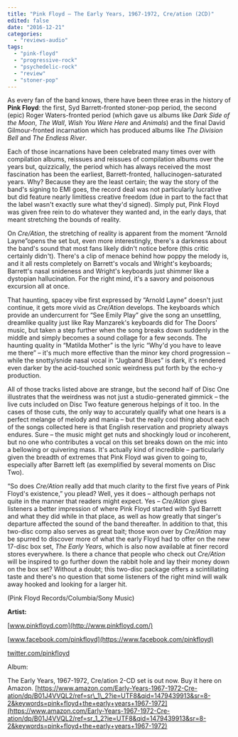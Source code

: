 ```yaml
---
title: "Pink Floyd – The Early Years, 1967-1972, Cre/ation (2CD)"
edited: false
date: "2016-12-21"
categories:
  - "reviews-audio"
tags:
  - "pink-floyd"
  - "progressive-rock"
  - "psychedelic-rock"
  - "review"
  - "stoner-pop"
---
```


As every fan of the band knows, there have been three eras in the history of **Pink Floyd**: the first, Syd Barrett-fronted stoner-pop period, the second (epic) Roger Waters-fronted period (which gave us albums like _Dark Side of the Moon_, _The Wall_, _Wish You Were Here_ and _Animals_) and the final David Gilmour-fronted incarnation which has produced albums like _The Division Bell_ and _The Endless River_.

Each of those incarnations have been celebrated many times over with compilation albums, reissues and reissues of compilation albums over the years but, quizzically, the period which has always received the most fascination has been the earliest, Barrett-fronted, hallucinogen-saturated years. Why? Because they are the least certain; the way the story of the band's signing to EMI goes, the record deal was not particularly lucrative but did feature nearly limitless creative freedom (due in part to the fact that the label wasn't exactly sure what they'd signed). Simply put, Pink Floyd was given free rein to do whatever they wanted and, in the early days, that meant stretching the bounds of reality.

On _Cre/Ation_, the stretching of reality is apparent from the moment “Arnold Layne”opens the set but, even more interestingly, there's a darkness about the band's sound that most fans likely didn't notice before (this critic certainly didn't). There's a clip of menace behind how poppy the melody is, and it all rests completely on Barrett's vocals and Wright's keyboards; Barrett's nasal snideness and Wright's keyboards just shimmer like a dystopian hallucination. For the right mind, it's a savory and poisonous excursion all at once.

That haunting, spacey vibe first expressed by “Arnold Layne” doesn't just continue, it gets more vivid as _Cre/Ation_ develops. The keyboards which provide an undercurrent for “See Emily Play” give the song an unsettling, dreamlike quality just like Ray Manzarek's keyboards did for The Doors' music, but taken a step further when the song breaks down suddenly in the middle and simply becomes a sound collage for a few seconds. The haunting quality in “Matilda Mother” is the lyric “Why'd you have to leave me there” – it's much more effective than the minor key chord progression – while the snotty/snide nasal vocal in “Jugband Blues” is dark, it's rendered even darker by the acid-touched sonic weirdness put forth by the echo-y production.

All of those tracks listed above are strange, but the second half of Disc One illustrates that the weirdness was not just a studio-generated gimmick – the live cuts included on Disc Two feature generous helpings of it too. In the cases of those cuts, the only way to accurately qualify what one hears is a perfect melange of melody and mania – but the really cool thing about each of the songs collected here is that English reservation and propriety always endures. Sure – the music might get nuts and shockingly loud or incoherent, but no one who contributes a vocal on this set breaks down on the mic into a bellowing or quivering mass. It's actually kind of incredible – particularly given the breadth of extremes that Pink Floyd was given to going to, especially after Barrett left (as exemplified by several moments on Disc Two).

“So does _Cre/Ation_ really add that much clarity to the first five years of Pink Floyd's existence,” you plead? Well, yes it does – although perhaps not quite in the manner that readers might expect. Yes – _Cre/Ation_ gives listeners a better impression of where Pink Floyd started with Syd Barrett and what they did while in that place, as well as how greatly that singer's departure affected the sound of the band thereafter. In addition to that, this two-disc comp also serves as great bait; those won over by _Cre/Ation_ may be spurred to discover more of what the early Floyd had to offer on the new 17-disc box set, _The Early Years_, which is also now available at finer record stores everywhere. Is there a chance that people who check out _Cre/Ation_ will be inspired to go further down the rabbit hole and lay their money down on the box set? Without a doubt; this two-disc package offers a scintillating taste and there's no question that some listeners of the right mind will walk away hooked and looking for a larger hit.

(Pink Floyd Records/Columbia/Sony Music)

**Artist:**

[www.pinkfloyd.com](http://www.pinkfloyd.com/)

[www.facebook.com/pinkfloyd](https://www.facebook.com/pinkfloyd)

[twitter.com/pinkfloyd](https://twitter.com/pinkfloyd?ref_src=twsrc)

Album:

The Early Years, 1967-1972, Cre/ation 2-CD set is out now. Buy it here on Amazon. [https://www.amazon.com/Early-Years-1967-1972-Cre-ation/dp/B01J4VVQL2/ref=sr\_1\_2?ie=UTF8&qid=1479439913&sr=8-2&keywords=pink+floyd+the+early+years+1967-1972](https://www.amazon.com/Early-Years-1967-1972-Cre-ation/dp/B01J4VVQL2/ref=sr_1_2?ie=UTF8&qid=1479439913&sr=8-2&keywords=pink+floyd+the+early+years+1967-1972)
